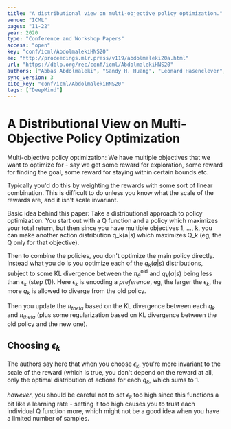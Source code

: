 ```yaml
---
title: "A distributional view on multi-objective policy optimization."
venue: "ICML"
pages: "11-22"
year: 2020
type: "Conference and Workshop Papers"
access: "open"
key: "conf/icml/AbdolmalekiHNS20"
ee: "http://proceedings.mlr.press/v119/abdolmaleki20a.html"
url: "https://dblp.org/rec/conf/icml/AbdolmalekiHNS20"
authors: ["Abbas Abdolmaleki", "Sandy H. Huang", "Leonard Hasenclever", "Michael Neunert", "H. Francis Song", "Martina Zambelli", "Murilo F. Martins", "Nicolas Heess", "Raia Hadsell", "Martin A. Riedmiller"]
sync_version: 3
cite_key: "conf/icml/AbdolmalekiHNS20"
tags: ["DeepMind"]
---
```

# A Distributional View on Multi-Objective Policy Optimization

Multi-objective policy optimization: We have multiple objectives that
we want to optimize for - say we get some reward for exploration, some
reward for finding the goal, some reward for staying within certain bounds
etc.

Typically you'd do this by weighting the rewards with some sort of
linear combination. This is difficult to do unless you know what the
scale of the rewards are, and it isn't scale invariant.

Basic idea behind this paper: Take a distributional approach
to policy optimization. You start out with a Q function and
a policy which maximizes your total return, but then since
you have multiple objectives 1, ..., k, you can make another
action distribution q_k(a|s) which maximizes Q_k (eg, the
Q only for that objective).

Then to combine the policies, you don't optimize the main
policy directly. Instead what you do is you optimize
each of the $q_k(a|s)$ distributions, subject to some
KL divergence between the $\pi_{\theta}^{\text{old}}$ and
$q_k(a|s)$ being less than $\epsilon_k$ (step (1)). Here $\epsilon_k$
is encoding a *preference*, eg, the larger the $\epsilon_k$, the
more $q_k$ is allowed to diverge from the old policy.

Then you update the $\pi_{theta}$ based on
the KL divergence between each $q_k$ and $\pi_{theta}$ (plus
some regularization based on KL divergence between the old policy
and the new one).

## Choosing $\epsilon_k$

The authors say here that when you choose $\epsilon_k$, you're
more invariant to the scale of the reward (which is true, you don't
depend on the reward at all, only the optimal distribution of actions
for each $q_k$, which sums to 1.

*however*, you should be careful not to set $\epsilon_k$ too high
since this functions a bit like a learning rate - setting it
too high causes you to trust each individual Q function more,
which might not be a good idea when you have a limited number
of samples.